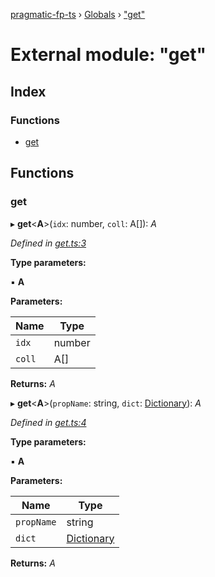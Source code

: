 [pragmatic-fp-ts](../README.md) › [Globals](../globals.md) › ["get"](_get_.md)

# External module: "get"

## Index

### Functions

* [get](_get_.md#get)

## Functions

###  get

▸ **get**<**A**>(`idx`: number, `coll`: A[]): *A*

*Defined in [get.ts:3](https://github.com/hermann-p/pragmatic-fp-ts/blob/16cc592/src/get.ts#L3)*

**Type parameters:**

▪ **A**

**Parameters:**

Name | Type |
------ | ------ |
`idx` | number |
`coll` | A[] |

**Returns:** *A*

▸ **get**<**A**>(`propName`: string, `dict`: [Dictionary](_types_.md#dictionary)): *A*

*Defined in [get.ts:4](https://github.com/hermann-p/pragmatic-fp-ts/blob/16cc592/src/get.ts#L4)*

**Type parameters:**

▪ **A**

**Parameters:**

Name | Type |
------ | ------ |
`propName` | string |
`dict` | [Dictionary](_types_.md#dictionary) |

**Returns:** *A*
